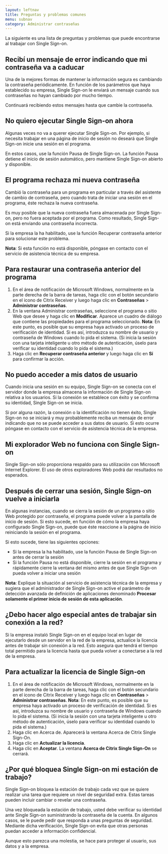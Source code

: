 ```yaml
---
layout: leftnav
title: Preguntas y problemas comunes
menu: subnav
category: Administrar contraseñas
---
```


La siguiente es una lista de preguntas y problemas que puede encontrarse al trabajar con Single Sign-on.

## Recibí un mensaje de error indicando que mi contraseña va a caducar

Una de la mejores formas de mantener la información segura es cambiando la contraseña periódicamente. En función de los parámetros que haya establecido su empresa, Single Sign-on le enviará un mensaje cuando sus contraseñas no hayan cambiado por mucho tiempo.

Continuará recibiendo estos mensajes hasta que cambie la contraseña.

## No quiero ejecutar Single Sign-on ahora

Algunas veces no va a querer ejecutar Single Sign-on. Por ejemplo, si necesita trabajar en una página de inicio de sesión no deseará que Single Sign-on inicie una sesión en el programa.

En estos casos, use la función Pausa de Single Sign-on. La función Pausa detiene el inicio de sesión automático, pero mantiene Single Sign-on abierto y disponible.

## El programa rechaza mi nueva contraseña

Cambió la contraseña para un programa en particular a través del asistente de cambio de contraseña, pero cuando trata de iniciar una sesión en el programa, éste rechaza la nueva contraseña.

Es muy posible que la nueva contraseña fuera almacenada por Single Sign-on, pero no fuera aceptada por el programa. Como resultado, Single Sign-on está enviando una contraseña incorrecta.

Si la empresa la ha habilitado, use la función Recuperar contraseña anterior para solucionar este problema.

**Nota**: Si esta función no está disponible, póngase en contacto con el servicio de asistencia técnica de su empresa.

## Para restaurar una contraseña anterior del programa

1. En el área de notificación de Microsoft Windows, normalmente en la parte derecha de la barra de tareas, haga clic con el botón secundario en el icono de Citrix Receiver y luego haga clic en **Contraseñas** > **Administrar contraseñas**.
1. En la ventana Administrar contraseñas, seleccione el programa o sitio Web que desee y haga clic en **Modificar**. Aparece un cuadro de diálogo que contiene las propiedades para el programa seleccionado.
**Nota**: En este punto, es posible que su empresa haya activado un proceso de verificación de identidad. Si es así, introduzca su nombre de usuario y contraseña de Windows cuando lo pida el sistema. (Si inicia la sesión con una tarjeta inteligente u otro método de autenticación, úselo para verificar su identidad cuando lo pida el sistema.)
1. Haga clic en **Recuperar contraseña anterior** y luego haga clic en **Sí** para confirmar la acción.

## No puedo acceder a mis datos de usuario

Cuando inicia una sesión en su equipo, Single Sign-on se conecta con el servidor donde la empresa almacena la información de Single Sign-on relativa a los usuarios. Si la conexión se establece con éxito y se confirma su identidad, Single Sign-on se inicia.

Si por alguna razón, la conexión o la identificación no tienen éxito, Single Sign-on no se iniciará y muy probablemente reciba un mensaje de error indicando que no se puede acceder a sus datos de usuario. Si esto ocurre póngase en contacto con el servicio de asistencia técnica de la empresa.

## Mi explorador Web no funciona con Single Sign-on

Single Sign-on sólo proporciona respaldo para su utilización con Microsoft Internet Explorer. El uso de otros exploradores Web podrá dar resultados no esperados.

## Después de cerrar una sesión, Single Sign-on vuelve a iniciarla

En algunas instancias, cuando se cierra la sesión de un programa o sitio Web protegido por contraseña, el programa puede volver a la pantalla de inicio de sesión. Si esto sucede, en función de cómo la empresa haya configurado Single Sign-on, puede que éste reaccione a la página de inicio reiniciando la sesión en el programa.

Si esto sucede, tiene las siguientes opciones:

* Si la empresa la ha habilitado, use la función Pausa de Single Sign-on antes de cerrar la sesión
* Si la función Pausa no está disponible, cierre la sesión en el programa y rápidamente cierre la ventana del mismo antes de que Single Sign-on pueda volver a iniciar una sesión

**Nota**: Explique la situación al servicio de asistencia técnica de la empresa y sugiera que el administrador de Single Sign-on active el parámetro de detección avanzada de definición de aplicaciones denominado **Procesar solamente el primer inicio de sesión de esta aplicación**.

## ¿Debo hacer algo especial antes de trabajar sin conexión a la red?

Si la empresa instaló Single Sign-on en el equipo local en lugar de ejecutarlo desde un servidor en la red de la empresa, actualice la licencia antes de trabajar sin conexión a la red. Esto asegura que tendrá el tiempo total permitido para la licencia hasta que pueda volver a conectarse a la red de la empresa.

## Para actualizar la licencia de Single Sign-on

1. En el área de notificación de Microsoft Windows, normalmente en la parte derecha de la barra de tareas, haga clic con el botón secundario en el icono de Citrix Receiver y luego haga clic en **Contraseñas** > **Administrar contraseñas**.
**Nota**: En este punto, es posible que su empresa haya activado un proceso de verificación de identidad. Si es así, introduzca su nombre de usuario y contraseña de Windows cuando lo pida el sistema. (Si inicia la sesión con una tarjeta inteligente u otro método de autenticación, úselo para verificar su identidad cuando lo pida el sistema.)
1. Haga clic en Acerca de. Aparecerá la ventana Acerca de Citrix Single Sign-On.
1. Haga clic en **Actualizar la licencia**.
1. Haga clic en **Aceptar**. La ventana **Acerca de Citrix Single Sign-On** se cerrará.

## ¿Por qué bloquea Single Sign-on mi estación de trabajo?

Single Sign-on bloquea la estación de trabajo cada vez que se quiere realizar una tarea que requiere un nivel de seguridad extra. Estas tareas pueden incluir cambiar o revelar una contraseña.

Una vez bloqueada la estación de trabajo, usted debe verificar su identidad ante Single Sign-on suministrando la contraseña de la cuenta. En algunos casos, se le puede pedir que responda a unas preguntas de seguridad. Mediante dicha verificación, Single Sign-on evita que otras personas puedan acceder a información confidencial.

Aunque esto parezca una molestia, se hace para proteger al usuario, sus datos y a la empresa.

